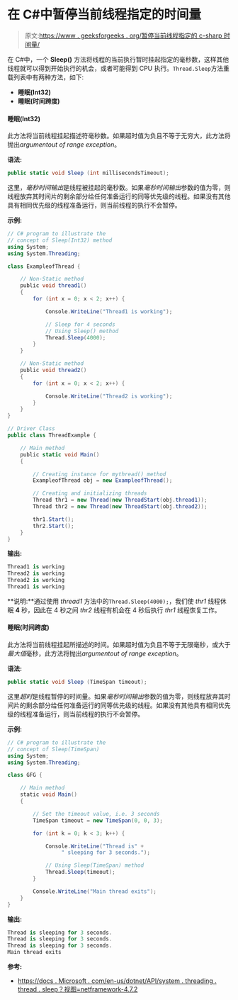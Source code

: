 # 在 C#中暂停当前线程指定的时间量

> 原文:[https://www . geeksforgeeks . org/暂停当前线程指定的 c-sharp 时间量/](https://www.geeksforgeeks.org/suspending-the-current-thread-for-the-specified-amount-of-time-in-c-sharp/)

在 C#中，一个 **Sleep()** 方法将线程的当前执行暂时挂起指定的毫秒数，这样其他线程就可以得到开始执行的机会，或者可能得到 CPU 执行。`Thread.Sleep`方法重载列表中有两种方法，如下:

*   **睡眠(Int32)**
*   **睡眠(时间跨度)**

#### 睡眠(Int32)

此方法将当前线程挂起描述符毫秒数。如果超时值为负且不等于无穷大，此方法将抛出*argumentout of range exception*。

**语法:**

```cs
public static void Sleep (int millisecondsTimeout);
```

这里，*毫秒时间输出*是线程被挂起的毫秒数。如果*毫秒时间输出*参数的值为零，则线程放弃其时间片的剩余部分给任何准备运行的同等优先级的线程。如果没有其他具有相同优先级的线程准备运行，则当前线程的执行不会暂停。

**示例:**

```cs
// C# program to illustrate the
// concept of Sleep(Int32) method
using System;
using System.Threading;

class ExampleofThread {

    // Non-Static method
    public void thread1()
    {
        for (int x = 0; x < 2; x++) {

            Console.WriteLine("Thread1 is working");

            // Sleep for 4 seconds
            // Using Sleep() method
            Thread.Sleep(4000);
        }
    }

    // Non-Static method
    public void thread2()
    {
        for (int x = 0; x < 2; x++) {

            Console.WriteLine("Thread2 is working");
        }
    }
}

// Driver Class
public class ThreadExample {

    // Main method
    public static void Main()
    {

        // Creating instance for mythread() method
        ExampleofThread obj = new ExampleofThread();

        // Creating and initializing threads
        Thread thr1 = new Thread(new ThreadStart(obj.thread1));
        Thread thr2 = new Thread(new ThreadStart(obj.thread2));

        thr1.Start();
        thr2.Start();
    }
}
```

**输出:**

```cs
Thread1 is working
Thread2 is working
Thread2 is working
Thread1 is working

```

**说明:**通过使用 *thread1* 方法中的`Thread.Sleep(4000);`，我们使 *thr1* 线程休眠 **4** 秒，因此在 4 秒之间 *thr2* 线程有机会在 4 秒后执行 *thr1* 线程恢复工作。

#### 睡眠(时间跨度)

此方法将当前线程挂起所描述的时间。如果超时值为负且不等于无限毫秒，或大于*最大值*毫秒，此方法将抛出*argumentout of range exception*。

**语法:**

```cs
public static void Sleep (TimeSpan timeout);
```

这里*超时*是线程暂停的时间量。如果*毫秒时间输出*参数的值为零，则线程放弃其时间片的剩余部分给任何准备运行的同等优先级的线程。如果没有其他具有相同优先级的线程准备运行，则当前线程的执行不会暂停。

**示例:**

```cs
// C# program to illustrate the
// concept of Sleep(TimeSpan)
using System;
using System.Threading;

class GFG {

    // Main method
    static void Main()
    {

        // Set the timeout value, i.e. 3 seconds
        TimeSpan timeout = new TimeSpan(0, 0, 3);

        for (int k = 0; k < 3; k++) {

            Console.WriteLine("Thread is" + 
                 " sleeping for 3 seconds.");

            // Using Sleep(TimeSpan) method
            Thread.Sleep(timeout);
        }

        Console.WriteLine("Main thread exits");
    }
}
```

**输出:**

```cs
Thread is sleeping for 3 seconds.
Thread is sleeping for 3 seconds.
Thread is sleeping for 3 seconds.
Main thread exits

```

**参考:**

*   [https://docs . Microsoft . com/en-us/dotnet/API/system . threading . thread . sleep？视图=netframework-4.7.2](https://docs.microsoft.com/en-us/dotnet/api/system.threading.thread.sleep?view=netframework-4.7.2)